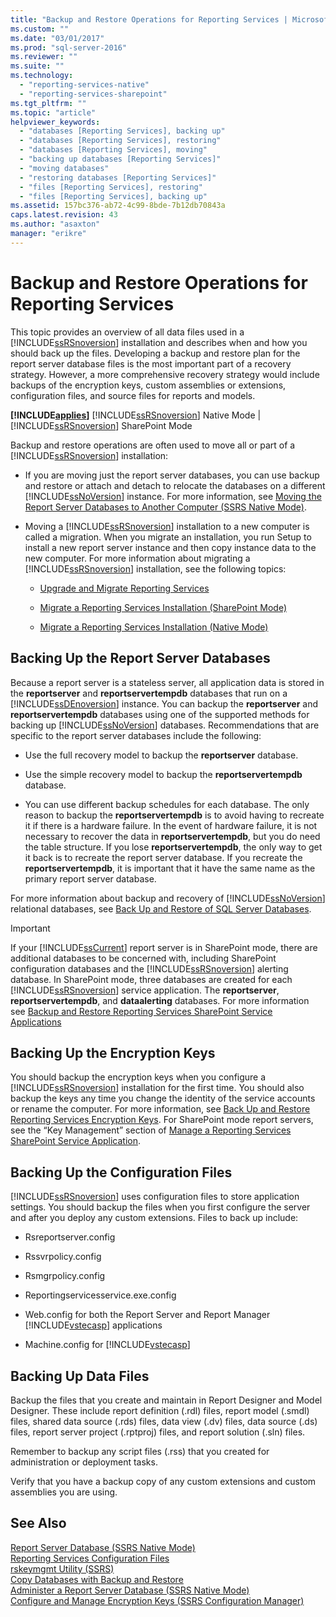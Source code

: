 ```yaml
---
title: "Backup and Restore Operations for Reporting Services | Microsoft Docs"
ms.custom: ""
ms.date: "03/01/2017"
ms.prod: "sql-server-2016"
ms.reviewer: ""
ms.suite: ""
ms.technology: 
  - "reporting-services-native"
  - "reporting-services-sharepoint"
ms.tgt_pltfrm: ""
ms.topic: "article"
helpviewer_keywords: 
  - "databases [Reporting Services], backing up"
  - "databases [Reporting Services], restoring"
  - "databases [Reporting Services], moving"
  - "backing up databases [Reporting Services]"
  - "moving databases"
  - "restoring databases [Reporting Services]"
  - "files [Reporting Services], restoring"
  - "files [Reporting Services], backing up"
ms.assetid: 157bc376-ab72-4c99-8bde-7b12db70843a
caps.latest.revision: 43
ms.author: "asaxton"
manager: "erikre"
---
```

# Backup and Restore Operations for Reporting Services
  This topic provides an overview of all data files used in a [!INCLUDE[ssRSnoversion](../../../advanced-analytics/r-services/includes/ssrsnoversion-md.md)] installation and describes when and how you should back up the files. Developing a backup and restore plan for the report server database files is the most important part of a recovery strategy. However, a more comprehensive recovery strategy would include backups of the encryption keys, custom assemblies or extensions, configuration files, and source files for reports and models.  
  
 **[!INCLUDE[applies](../../../analysis-services/includes/applies-md.md)]**  [!INCLUDE[ssRSnoversion](../../../advanced-analytics/r-services/includes/ssrsnoversion-md.md)] Native Mode | [!INCLUDE[ssRSnoversion](../../../advanced-analytics/r-services/includes/ssrsnoversion-md.md)] SharePoint Mode  
  
 Backup and restore operations are often used to move all or part of a [!INCLUDE[ssRSnoversion](../../../advanced-analytics/r-services/includes/ssrsnoversion-md.md)] installation:  
  
-   If you are moving just the report server databases, you can use backup and restore or attach and detach to relocate the databases on a different [!INCLUDE[ssNoVersion](../../../advanced-analytics/r-services/includes/ssnoversion-md.md)] instance. For more information, see [Moving the Report Server Databases to Another Computer &#40;SSRS Native Mode&#41;](../../../reporting-services/report-server/moving-the-report-server-databases-to-another-computer-ssrs-native-mode.md).  
  
-   Moving a [!INCLUDE[ssRSnoversion](../../../advanced-analytics/r-services/includes/ssrsnoversion-md.md)] installation to a new computer is called a migration. When you migrate an installation, you run Setup to install a new report server instance and then copy instance data to the new computer. For more information about migrating a [!INCLUDE[ssRSnoversion](../../../advanced-analytics/r-services/includes/ssrsnoversion-md.md)] installation, see the following topics:  
  
    -   [Upgrade and Migrate Reporting Services](../../../reporting-services/install/windows/upgrade-and-migrate-reporting-services.md)  
  
    -   [Migrate a Reporting Services Installation &#40;SharePoint Mode&#41;](../../../reporting-services/install/windows/migrate-a-reporting-services-installation-sharepoint-mode.md)  
  
    -   [Migrate a Reporting Services Installation &#40;Native Mode&#41;](../../../reporting-services/install/windows/migrate-a-reporting-services-installation-native-mode.md)  
  
## Backing Up the Report Server Databases  
 Because a report server is a stateless server, all application data is stored in the **reportserver** and **reportservertempdb** databases that run on a [!INCLUDE[ssDEnoversion](../../../analysis-services/instances/install/windows/includes/ssdenoversion-md.md)] instance. You can backup the **reportserver** and **reportservertempdb** databases using one of the supported methods for backing up [!INCLUDE[ssNoVersion](../../../advanced-analytics/r-services/includes/ssnoversion-md.md)] databases. Recommendations that are specific to the report server databases include the following:  
  
-   Use the full recovery model to backup the **reportserver** database.  
  
-   Use the simple recovery model to backup the **reportservertempdb** database.  
  
-   You can use different backup schedules for each database. The only reason to backup the **reportservertempdb** is to avoid having to recreate it if there is a hardware failure. In the event of hardware failure, it is not necessary to recover the data in **reportservertempdb**, but you do need the table structure. If you lose **reportservertempdb**, the only way to get it back is to recreate the report server database. If you recreate the **reportservertempdb**, it is important that it have the same name as the primary report server database.  
  
 For more information about backup and recovery of [!INCLUDE[ssNoVersion](../../../advanced-analytics/r-services/includes/ssnoversion-md.md)] relational databases, see [Back Up and Restore of SQL Server Databases](../../../relational-databases/backup-restore/back-up-and-restore-of-sql-server-databases.md).  
  
> [!IMPORTANT]  
>  If your [!INCLUDE[ssCurrent](../../../advanced-analytics/r-services/includes/sscurrent-md.md)] report server is in SharePoint mode, there are additional databases to be concerned with, including SharePoint configuration databases and the [!INCLUDE[ssRSnoversion](../../../advanced-analytics/r-services/includes/ssrsnoversion-md.md)] alerting database. In SharePoint mode, three databases are created for each [!INCLUDE[ssRSnoversion](../../../advanced-analytics/r-services/includes/ssrsnoversion-md.md)] service application. The **reportserver**, **reportservertempdb**, and **dataalerting** databases. For more information see [Backup and Restore Reporting Services SharePoint Service Applications](../../../reporting-services/report-server/sharepoint/backup-and-restore-reporting-services-sharepoint-service-applications.md)  
  
## Backing Up the Encryption Keys  
 You should backup the encryption keys when you configure a [!INCLUDE[ssRSnoversion](../../../advanced-analytics/r-services/includes/ssrsnoversion-md.md)] installation for the first time. You should also backup the keys any time you change the identity of the service accounts or rename the computer. For more information, see [Back Up and Restore Reporting Services Encryption Keys](../Topic/Back%20Up%20and%20Restore%20Reporting%20Services%20Encryption%20Keys.md). For SharePoint mode report servers, see the “Key Management” section of [Manage a Reporting Services SharePoint Service Application](../../../reporting-services/report-server/sharepoint/manage-a-reporting-services-sharepoint-service-application.md).  
  
## Backing Up the Configuration Files  
 [!INCLUDE[ssRSnoversion](../../../advanced-analytics/r-services/includes/ssrsnoversion-md.md)] uses configuration files to store application settings. You should backup the files when you first configure the server and after you deploy any custom extensions. Files to back up include:  
  
-   Rsreportserver.config  
  
-   Rssvrpolicy.config  
  
-   Rsmgrpolicy.config  
  
-   Reportingservicesservice.exe.config  
  
-   Web.config for both the Report Server and Report Manager [!INCLUDE[vstecasp](../../../database-engine/configure/windows/includes/vstecasp-md.md)] applications  
  
-   Machine.config for [!INCLUDE[vstecasp](../../../database-engine/configure/windows/includes/vstecasp-md.md)]  
  
## Backing Up Data Files  
 Backup the files that you create and maintain in Report Designer and Model Designer. These include report definition (.rdl) files, report model (.smdl) files, shared data source (.rds) files, data view (.dv) files, data source (.ds) files, report server project (.rptproj) files, and report solution (.sln) files.  
  
 Remember to backup any script files (.rss) that you created for administration or deployment tasks.  
  
 Verify that you have a backup copy of any custom extensions and custom assemblies you are using.  
  
## See Also  
 [Report Server Database &#40;SSRS Native Mode&#41;](../../../reporting-services/report-server/report-server-database-ssrs-native-mode.md)   
 [Reporting Services Configuration Files](../../../reporting-services/report-server/reporting-services-configuration-files.md)   
 [rskeymgmt Utility &#40;SSRS&#41;](../../../reporting-services/tools/rskeymgmt-utility-ssrs.md)   
 [Copy Databases with Backup and Restore](../../../relational-databases/databases/copy-databases-with-backup-and-restore.md)   
 [Administer a Report Server Database &#40;SSRS Native Mode&#41;](../../../reporting-services/report-server/administer-a-report-server-database-ssrs-native-mode.md)   
 [Configure and Manage Encryption Keys &#40;SSRS Configuration Manager&#41;](../Topic/Configure%20and%20Manage%20Encryption%20Keys%20\(SSRS%20Configuration%20Manager\).md)  
  
  